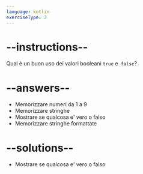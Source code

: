 ```yaml
---
language: kotlin
exerciseType: 3
---
```


# --instructions--

Qual è un buon uso dei valori booleani `true` e` false`?

# --answers--

- Memorizzare numeri da 1 a 9
- Memorizzare stringhe
- Mostrare se qualcosa e' vero o falso
- Memorizzare stringhe formattate

# --solutions--

- Mostrare se qualcosa e' vero o falso

